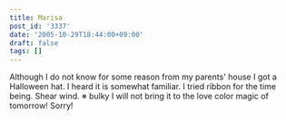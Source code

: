 ```yaml
---
title: Marisa
post_id: '3337'
date: '2005-10-29T18:44:00+09:00'
draft: false
tags: []
---
```


Although I do not know for some reason from my parents' house I got a Halloween hat. I heard it is somewhat familiar. I tried ribbon for the time being. Shear wind. ※ bulky I will not bring it to the love color magic of tomorrow! Sorry!